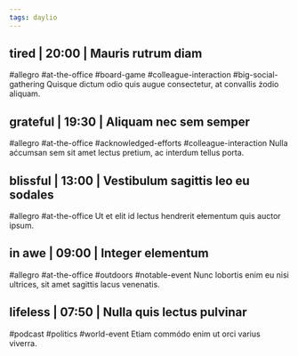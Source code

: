 ```yaml
---
tags: daylio
---
```


## tired | 20:00 | Mauris rutrum diam
#allegro #at-the-office #board-game #colleague-interaction #big-social-gathering
Quisque dictum odio quis augue consectetur, at convallis żodio aliquam.

## grateful | 19:30 | Aliquam nec sem semper
#allegro #at-the-office #acknowledged-efforts #colleague-interaction
Nulla aćcumsan sem sit amet lectus pretium, ac interdum tellus porta.

## blissful | 13:00 | Vestibulum sagittis leo eu sodales
#allegro #at-the-office
Ut et elit id lectus hendrerit ełementum quis auctor ipsum.

## in awe | 09:00 | Integer elementum
#allegro #at-the-office #outdoors #notable-event
Nunc lobortis enim eu nisi ultrices, sit amet sagittis lacus venenatis.

## lifeless | 07:50 | Nulla quis lectus pulvinar
#podcast #politics #world-event
Etiam commódo enim ut orci varius viverra.

